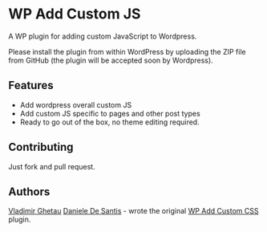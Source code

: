 # WP Add Custom JS

A WP plugin for adding custom JavaScript to Wordpress.

Please install the plugin from within WordPress by uploading the ZIP file from GitHub (the plugin will be accepted soon by Wordpress).

Features
--------

* Add wordpress overall custom JS
* Add custom JS specific to pages and other post types
* Ready to go out of the box, no theme editing required.

Contributing
------------

Just fork and pull request.

Authors
-------

[Vladimir Ghetau](https://github.com/majelbstoat)
[Daniele De Santis](http://www.danieledesantis.net/) - wrote the original [WP Add Custom CSS](https://wordpress.org/plugins/wp-add-custom-css/) plugin.